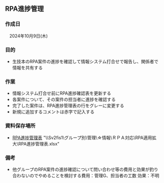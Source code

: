 ## RPA進捗管理

### 作成日

 2024年10月9日(木)

### 目的

 - 生技本のRPA案件の進捗を確認して情報システム打合せで報告し、関係者で情報を共有する

### 作業

- 情報システム打合せ前にRPA進捗確認表を更新する
- 各案件について、その案件の担当者に進捗を確認する
- 完了した案件は、RPA進捗管理表の行をグレーに変更する
- 新規に追加するコメントは赤字で記入する

### 資料保存場所

- [RPA進捗管理表](file:\\sv2fis1\グループ別\管理\☆情報\ＲＰＡ対応\RPA適用拡大\RPA進捗管理表.xlsx) "\\\\Sv2fis1\\グループ別\\管理\\☆情報\\ＲＰＡ対応\\RPA適用拡大\\RPA進捗管理表.xlsx"

### 備考

- 他グループのRPA案件の進捗確認について問い合わせ等の費用と効果が釣り合わないのでやめることを検討する費用：管理G、担当者の工数 効果：不明